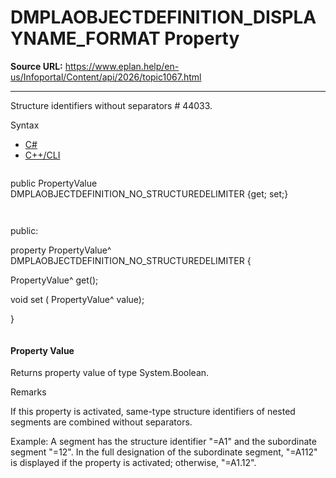 # DMPLAOBJECTDEFINITION_DISPLAYNAME_FORMAT Property

**Source URL:** https://www.eplan.help/en-us/Infoportal/Content/api/2026/topic1067.html

---

Structure identifiers without separators # 44033.

Syntax

- [C#](#i-syntax-CS)
- [C++/CLI](#i-syntax-CPP2005)

```
```
public PropertyValue DMPLAOBJECTDEFINITION_NO_STRUCTUREDELIMITER {get; set;}
```
```

```
```
public:

property PropertyValue^ DMPLAOBJECTDEFINITION_NO_STRUCTUREDELIMITER {

   PropertyValue^ get();

   void set (    PropertyValue^ value);

}
```
```

#### Property Value

Returns property value of type System.Boolean.

Remarks

If this property is activated, same-type structure identifiers of nested segments are combined without separators.

Example: A segment has the structure identifier "=A1" and the subordinate segment "=12". In the full designation of the subordinate segment, "=A112" is displayed if the property is activated; otherwise, "=A1.12".
